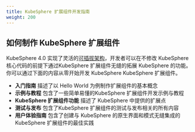 ```yaml
---
title: KubeSphere 扩展组件开发指南
weight: 200
---
```


## 如何制作 KubeSphere 扩展组件

KubeSphere 4.0 实现了灵活的[可插拔架构](../understand-kubesphere/pluggable/)，开发者可以在不修改 KubeSphere 核心代码的前提下通过KubeSphere 扩展组件无缝的拓展 KubeSphere 的功能。你可以通过下面的内容从零开始开发 KubeSphere KubeSphere 扩展组件。

- **入门指南** 描述了以 Hello World 为例制作扩展组件的基本概念
- **示例与教程** 包含了一些简单易懂的KubeSphere 扩展组件开发示例与教程
- **KubeSphere 扩展组件功能** 描述了 KubeSphere 中提供的扩展点
- **测试与发布** 包含了KubeSphere 扩展组件的测试与发布相关的所有内容
- **用户体验指南** 包含了创建与 KubeSphere 的原生界面和模式无缝集成的KubeSphere 扩展组件的最佳实践

